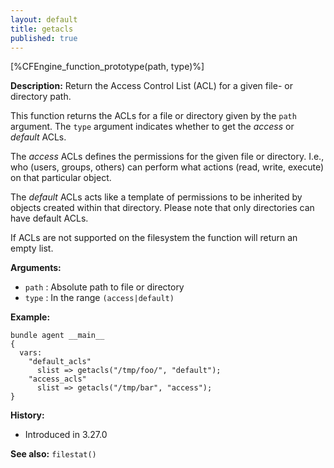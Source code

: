 ```yaml
---
layout: default
title: getacls
published: true
---
```


[%CFEngine_function_prototype(path, type)%]

**Description:** Return the Access Control List (ACL) for a given file- or directory path.

This function returns the ACLs for a file or directory given by the `path`
argument. The `type` argument indicates whether to get the _access_ or
_default_ ACLs.

The _access_ ACLs defines the permissions for the given file or directory.
I.e., who (users, groups, others) can perform what actions (read, write,
execute) on that particular object.

The _default_ ACLs acts like a template of permissions to be inherited by
objects created within that directory. Please note that only directories can
have default ACLs.

If ACLs are not supported on the filesystem the function will return an empty
list.

**Arguments:**

- `path` : Absolute path to file or directory
- `type` : In the range `(access|default)`

**Example:**

```cf3
bundle agent __main__
{
  vars:
    "default_acls"
      slist => getacls("/tmp/foo/", "default");
    "access_acls"
      slist => getacls("/tmp/bar", "access");
}
```

**History:**

- Introduced in 3.27.0

**See also:** `filestat()`
